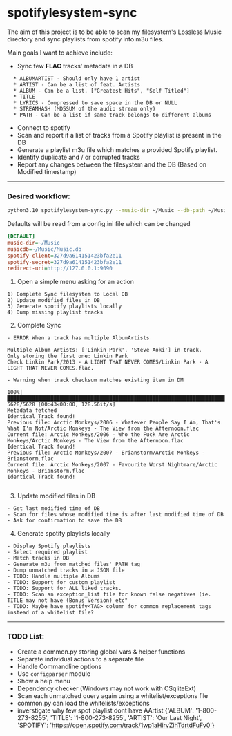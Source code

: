 # spotifylesystem-sync


The aim of this project is to be able to scan my filesystem's Lossless Music directory and sync playlists from spotify into m3u files.

Main goals I want to achieve include:
- Sync few **FLAC** tracks' metadata in a DB
```
  * ALBUMARTIST - Should only have 1 artist
  * ARTIST - Can be a list of feat. Artists
  * ALBUM - Can be a list. ["Greatest Hits", "Self Titled"]
  * TITLE
  * LYRICS - Compressed to save space in the DB or NULL
  * STREAMHASH (MD5SUM of the audio stream only)
  * PATH - Can be a list if same track belongs to different albums
```

- Connect to spotify
- Scan and report if a list of tracks from a Spotify playlist is present in the DB
- Generate a playlist m3u file which matches a provided Spotify playlist.
- Identify duplicate and / or corrupted tracks
- Report any changes between the filesystem and the DB (Based on Modified timestamp)

---

### Desired workflow:

```bash
python3.10 spotifylesystem-sync.py --music-dir ~/Music --db-path ~/Music/MusicDB.db --spotify-client-id XYZ --spotify-client-secret ABC
```

Defaults will be read from a config.ini file which can be changed
```ini
[DEFAULT]
music-dir=~/Music
musicdb=~/Music/Music.db
spotify-client=327d9a614151423bfa2e11
spotify-secret=327d9a614151423bfa2e11
redirect-uri=http://127.0.0.1:9090
```

1) Open a simple menu asking for an action

```
1) Complete Sync filesystem to Local DB
2) Update modified files in DB
3) Generate spotify playlists locally
4) Dump missing playlist tracks

```
2) Complete Sync

```
- ERROR When a track has multiple AlbumArtists

Multiple Album Artists: ['Linkin Park', 'Steve Aoki'] in track.
Only storing the first one: Linkin Park
Check Linkin Park/2013 - A LIGHT THAT NEVER COMES/Linkin Park - A LIGHT THAT NEVER COMES.flac.

- Warning when track checksum matches existing item in DM

100%|███████████████████████████████████████████████████████████████████████████████████████████████████████████| 5628/5628 [00:43<00:00, 128.56it/s]
Metadata fetched
Identical Track found!
Previous file: Arctic Monkeys/2006 - Whatever People Say I Am, That's What I'm Not/Arctic Monkeys - The View from the Afternoon.flac
Current file: Arctic Monkeys/2006 - Who the Fuck Are Arctic Monkeys/Arctic Monkeys - The View from the Afternoon.flac
Identical Track found!
Previous file: Arctic Monkeys/2007 - Brianstorm/Arctic Monkeys - Brianstorm.flac
Current file: Arctic Monkeys/2007 - Favourite Worst Nightmare/Arctic Monkeys - Brianstorm.flac
Identical Track found!


```

3) Update modified files in DB

```
- Get last modified time of DB
- Scan for files whose modified time is after last modified time of DB
- Ask for confirmation to save the DB

``` 
4) Generate spotify playlists locally

```
- Display Spotify playlists
- Select required playlist
- Match tracks in DB
- Generate m3u from matched files' PATH tag
- Dump unmatched tracks in a JSON file
- TODO: Handle multiple Albums
- TODO: Support for custom playlist
- TODO: Support for ALL liked tracks.
- TODO: Scan an exception_list file for known false negatives (ie. TITLE may not have (Bonus Version) etc"
- TODO: Maybe have spotify<TAG> column for common replacement tags instead of a whitelist file?

```


---

### TODO List:

- Create a common.py storing global vars & helper functions
- Separate individual actions to a separate file
- Handle Commandline options
- Use `configparser` module 
- Show a help menu
- Dependency checker (Windows may not work with CSqliteExt)
- Scan each unmatched query again using a whitelist/exceptions file
- common.py can load the whitelists/exceptions
- inverstigate why few spot playlist dont have AArtist
{'ALBUM': '1-800-273-8255', 'TITLE': '1-800-273-8255', 'ARTIST': 'Our Last Night', 'SPOTIFY': 'https://open.spotify.com/track/1wp1aHirvZihTdrtdFuFv0'}